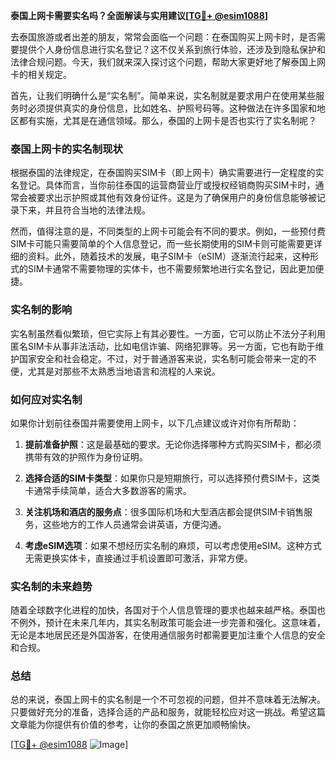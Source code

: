 **泰国上网卡需要实名吗？全面解读与实用建议[[TG💪+ @esim1088](https://t.me/s/esim1088)]**

去泰国旅游或者出差的朋友，常常会面临一个问题：在泰国购买上网卡时，是否需要提供个人身份信息进行实名登记？这不仅关系到旅行体验，还涉及到隐私保护和法律合规问题。今天，我们就来深入探讨这个问题，帮助大家更好地了解泰国上网卡的相关规定。

首先，让我们明确什么是“实名制”。简单来说，实名制就是要求用户在使用某些服务时必须提供真实的身份信息，比如姓名、护照号码等。这种做法在许多国家和地区都有实施，尤其是在通信领域。那么，泰国的上网卡是否也实行了实名制呢？

### 泰国上网卡的实名制现状

根据泰国的法律规定，在泰国购买SIM卡（即上网卡）确实需要进行一定程度的实名登记。具体而言，当你前往泰国的运营商营业厅或授权经销商购买SIM卡时，通常会被要求出示护照或其他有效身份证件。这是为了确保用户的身份信息能够被记录下来，并且符合当地的法律法规。

然而，值得注意的是，不同类型的上网卡可能会有不同的要求。例如，一些预付费SIM卡可能只需要简单的个人信息登记，而一些长期使用的SIM卡则可能需要更详细的资料。此外，随着技术的发展，电子SIM卡（eSIM）逐渐流行起来，这种形式的SIM卡通常不需要物理的实体卡，也不需要频繁地进行实名登记，因此更加便捷。

### 实名制的影响

实名制虽然看似繁琐，但它实际上有其必要性。一方面，它可以防止不法分子利用匿名SIM卡从事非法活动，比如电信诈骗、网络犯罪等。另一方面，它也有助于维护国家安全和社会稳定。不过，对于普通游客来说，实名制可能会带来一定的不便，尤其是对那些不太熟悉当地语言和流程的人来说。

### 如何应对实名制

如果你计划前往泰国并需要使用上网卡，以下几点建议或许对你有所帮助：

1. **提前准备护照**：这是最基础的要求。无论你选择哪种方式购买SIM卡，都必须携带有效的护照作为身份证明。

2. **选择合适的SIM卡类型**：如果你只是短期旅行，可以选择预付费SIM卡，这类卡通常手续简单，适合大多数游客的需求。

3. **关注机场和酒店的服务点**：很多国际机场和大型酒店都会提供SIM卡销售服务，这些地方的工作人员通常会讲英语，方便沟通。

4. **考虑eSIM选项**：如果不想经历实名制的麻烦，可以考虑使用eSIM。这种方式无需更换实体卡，直接通过手机设置即可激活，非常方便。

### 实名制的未来趋势

随着全球数字化进程的加快，各国对于个人信息管理的要求也越来越严格。泰国也不例外，预计在未来几年内，其实名制政策可能会进一步完善和强化。这意味着，无论是本地居民还是外国游客，在使用通信服务时都需要更加注重个人信息的安全和合规。

### 总结

总的来说，泰国上网卡的实名制是一个不可忽视的问题，但并不意味着无法解决。只要做好充分的准备，选择合适的产品和服务，就能轻松应对这一挑战。希望这篇文章能为你提供有价值的参考，让你的泰国之旅更加顺畅愉快。

[[TG💪+ @esim1088](https://t.me/s/esim1088) ![Image](https://i.postimg.cc/4NQfJmqS/Snipaste-2025-05-13-00-14-12.png)]
